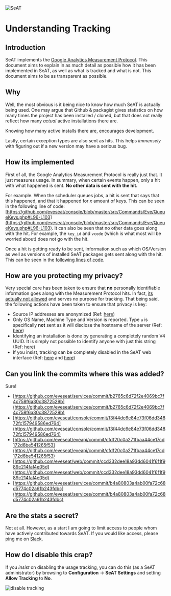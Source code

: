 ![SeAT](http://i.imgur.com/aPPOxSK.png)

# Understanding Tracking

## Introduction
SeAT implements the [Google Analytics Measurement Protocol](https://developers.google.com/analytics/devguides/collection/protocol/v1/). This document aims to explain in as much detail as possible how it has been implemented in SeAT, as well as what is tracked and what is not. This document aims to be as transparent as possible.

## Why
Well, the most obvious is it being nice to know how much SeAT is actually being used. One may argue that Github & packagist gives statistics on how many times the project has been installed / cloned, but that does not really reflect how many *actual* active installations there are.

Knowing how many active installs there are, encourages development.

Lastly, certain exception types are also sent as hits. This helps *immensely* with figuring out if a new version may have a serious bug.

## How its implemented
First of all, the Google Analytics Measurement Protocol is really just that. It just measures usage. In summary, when certain events happen, only a hit with what happened is sent. **No other data is sent with the hit.**

For example. When the scheduler queues jobs, a hit is sent that says that this happened, and that it happened for *x* amount of keys. This can be seen in the following line of code: [https://github.com/eveseat/console/blob/master/src/Commands/Eve/QueueKeys.php#L96-L103](https://github.com/eveseat/console/blob/master/src/Commands/Eve/QueueKeys.php#L96-L103). It can also be seen that no other data goes along with the hit. For example, the `key_id` and `vcode` (which is what most will be worried about) does not go with the hit.

Once a hit is getting ready to be sent, information such as which OS/Version as well as versions of installed SeAT packages gets sent along with the hit. This can be seen in the [following lines of code](https://github.com/eveseat/services/blob/master/src/Jobs/Analytics.php#L119-L156).

## How are you protecting my privacy?
Very special care has been taken to ensure that **no** personally identifiable information goes along with the Measurement Protocol hits. In fact, [its actually not allowed](https://developers.google.com/analytics/devguides/collection/protocol/v1/parameters#uid) and serves no purpose for tracking. That being said, the following actions have been taken to ensure that privacy is key:

- Source IP addresses are anonymized (Ref: [here](https://github.com/eveseat/services/blob/master/src/Jobs/Analytics.php#L132))
- Only OS Name, Machine Type and Version is reported. Type `a` is specifically **not** sent as it will disclose the hostname of the server (Ref: [here](https://github.com/eveseat/services/blob/master/src/Jobs/Analytics.php#L151-L153))
- Identifying an installation is done by generating a completely random V4 UUID. It is simply not possible to identify anyone with just this string (Ref: [here](https://github.com/eveseat/services/blob/master/src/Jobs/Analytics.php#L84-L90))
- If you insist, tracking can be completely disabled in the SeAT web interface (Ref: [here](https://github.com/eveseat/services/blob/master/src/Jobs/Analytics.php#L213-L214) and [here](https://github.com/eveseat/web/blob/master/src/Http/Controllers/Configuration/SeatController.php#L66))

## Can you link the commits where this was added?
Sure!

- [https://github.com/eveseat/services/commit/b2765c6d72f2e4069bc7f4c758f6a30c3872529b](https://github.com/eveseat/services/commit/b2765c6d72f2e4069bc7f4c758f6a30c3872529b)
- [https://github.com/eveseat/console/commit/f3f44dc6e84e73f06dd34872fc157949586ed764](https://github.com/eveseat/console/commit/f3f44dc6e84e73f06dd34872fc157949586ed764)
- [https://github.com/eveseat/eveapi/commit/cfdf20c0a271fbaa44ce17cd172d6be541265f53](https://github.com/eveseat/eveapi/commit/cfdf20c0a271fbaa44ce17cd172d6be541265f53)
- [https://github.com/eveseat/web/commit/ccd332dee18a93dd6041f6f1f989c214faf4e05d](https://github.com/eveseat/web/commit/ccd332dee18a93dd6041f6f1f989c214faf4e05d)
- [https://github.com/eveseat/services/commit/b4a80803a4ab00fa72c68d5774c02a61b243fdbc](https://github.com/eveseat/services/commit/b4a80803a4ab00fa72c68d5774c02a61b243fdbc)

## Are the stats a secret?
Not at all. However, as a start I am going to limit access to people whom have actively contributed towards SeAT. If you would like access, please ping me on [Slack](http://seat-docs.readthedocs.io/en/latest/contact/#slack).

## How do I disable this crap?
If you *insist* on disabling the usage tracking, you can do this (as a SeAT administrator) by browsing to **Configuration** -> **SeAT Settings** and setting **Allow Tracking** to **No**.

![disable tracking](https://i.imgur.com/SfU3ytq.png)
